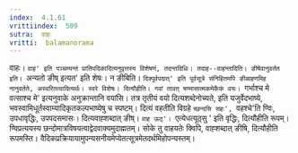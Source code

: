 ```yaml
---
index:  4.1.61
vrittiindex:  509
sutra:  वाहः
vritti:  balamanorama 
---
```


वाहः। `वाह' इति पञ्चम्यन्तं प्रातिपदिकादित्यनुवृत्तस्य विशेषणं, तदन्तविधिः। तदाह--वाहन्तादिति। ङीषेवानुवर्तत इति। `अन्यतो ङीष् इत्यत' इति शेषः। न ङीबिति। `दिक्पूर्वपदात्' इति पूर्वसूत्रे संनिहितमपि ङीब्ग्रहणमिह नानुवर्तते, अस्वरितत्वादित्यर्थः। स्वरे विशेषः। दित्यौहीति। गवां तावत् षण्मासात्मकमेकैकं वयः। `गर्भाश्च मे वत्साश्च मे' इत्यनुवाके अनुक्रान्तानि वयांसि। तत्र तृतीयं वयो दित्यशब्देनोच्यते, इति यजुर्वेदभाष्ये, भवस्वामिधूर्तस्वाम्यादिकृतकल्पभाष्येषु च स्पष्टम्। दित्यं वहतीति विग्रहे `च्छन्दसि सहः', `वहश्चे'ति ण्विः, उपधावृद्धिः, उपपदसमासः। दित्यवाह्शब्दात् ङीष्। `वाह ऊठ्'। `एत्येधत्यूठ्सु ' इति वृद्धिः, दित्यौहीति रूपम्। ण्विप्रत्ययस्य छन्दोमात्रविषयत्वाद्वेदवाक्यमुदाह्मतम्। सोके तु वाहयतेः क्विपि, वाह्शब्दात् ङीषि, दित्यौहीति रूपमस्ति। वैदिकप्रक्रियायामुपन्यसनीयमेप्येतत्सूत्रमेतदर्थमिहोपन्यस्तम्।

